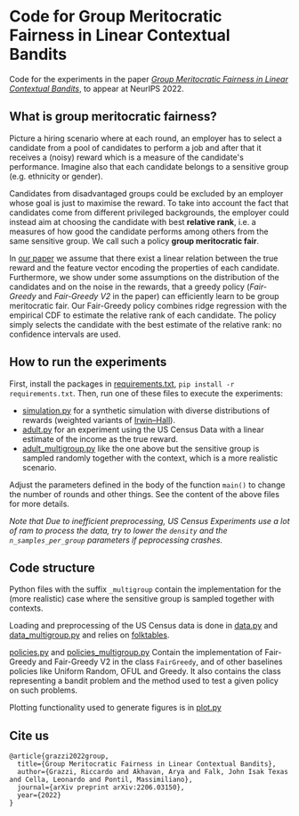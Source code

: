 # Code for Group Meritocratic Fairness in Linear Contextual Bandits

Code for the experiments in the paper [_Group Meritocratic Fairness in Linear Contextual Bandits_](https://arxiv.org/abs/2206.03150),
to appear at NeurIPS 2022.

## What is group meritocratic fairness?

Picture a hiring scenario where at each round, an employer has to select a candidate 
from a pool of candidates to perform a job and after that it receives a (noisy) reward which 
is a measure of the candidate's performance. 
Imagine also that each candidate belongs to a sensitive group (e.g. ethnicity or gender). 

Candidates from disadvantaged groups could be excluded by an employer whose goal is just to maximise the reward.
To take into account the fact that candidates come from different privileged backgrounds, the employer 
could instead aim at choosing the candidate with best **relative rank**, i.e. a measures of how good the candidate performs among
others from the same sensitive group. We call such a policy **group meritocratic fair**.

In [our paper](https://arxiv.org/abs/2206.03150) we assume that there exist a linear relation between
the true reward and the feature vector encoding the properties of each candidate.
Furthermore, we show under some assumptions on the distribution of the candidates and
on the noise in the rewards, that a greedy policy (_Fair-Greedy_ and _Fair-Greedy V2_ in the paper) can efficiently learn
to be group meritocratic fair. Our Fair-Greedy policy combines ridge regression with 
the empirical CDF to estimate the relative rank of each candidate. 
The policy simply selects the candidate with the best estimate of the relative rank: no confidence intervals are used.

## How to run the experiments

First, install the packages in [requirements.txt](requirements.txt), `pip install -r requirements.txt`. Then, run one of these files to execute the experiments:
- [simulation.py](simulation.py) for a synthetic simulation with diverse distributions of rewards (weighted variants of [Irwin–Hall](https://en.wikipedia.org/wiki/Irwin–Hall_distribution)).
- [adult.py](adult.py) for an experiment using the US Census Data with a linear estimate of the income as the true reward.
- [adult_multigroup.py](adult_multigroup.py) like the one above but the sensitive group is sampled randomly together with the context, which is a more realistic scenario.

Adjust the parameters defined in the body of the function `main()` to change the number of rounds and other things. 
See the content of the above files for more details.

_Note that Due to inefficient preprocessing, US Census Experiments use a lot of ram to process the data, try to lower the `density` and the `n_samples_per_group`
parameters if peprocessing crashes._

## Code structure

Python files with the suffix `_multigroup` contain the implementation for the (more realistic) case where the sensitive group is 
sampled together with contexts.

Loading and preprocessing of the US Census data is done in [data.py](data.py) and [data_multigroup.py](data_multigroup.py) and relies on
[folktables](https://github.com/zykls/folktables).

[policies.py](policies.py) and [policies_multigroup.py](policies_multigroup.py) Contain the implementation of Fair-Greedy
and Fair-Greedy V2 in the class `FairGreedy`, and of other baselines policies like Uniform Random, OFUL and Greedy.
It also contains the class representing a bandit problem and the method used to test a given policy on such problems.

Plotting functionality used to generate figures is in [plot.py](plot.py)

## Cite us

```
@article{grazzi2022group,
  title={Group Meritocratic Fairness in Linear Contextual Bandits},
  author={Grazzi, Riccardo and Akhavan, Arya and Falk, John Isak Texas and Cella, Leonardo and Pontil, Massimiliano},
  journal={arXiv preprint arXiv:2206.03150},
  year={2022}
}
```
